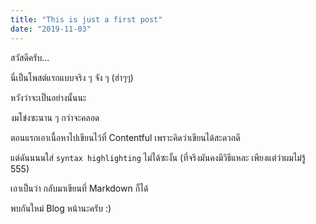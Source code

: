 ```yaml
---
title: "This is just a first post"
date: "2019-11-03"
---
```

สวัสดีครับ...

นี่เป็นโพสต์แรกแบบจริง ๆ จัง ๆ (ฮ่าๆๆ)

หวังว่าจะเป็นอย่างนั้นนะ

งมโข่งซะนาน ๆ กว่าจะคลอด

ตอนแรกเอาเนื้อหาไปเขียนไว้ที่ Contentful เพราะคิดว่าเขียนได้สะดวกดี  

แต่ดันนนนใส่   ```syntax highlighting``` ไม่ได้ซะงั้น (ที่จริงมันคงมีวิธีแหละ เพียงแต่ว่าผมไม่รู้ 555)  

เอาเป็นว่า กลับมาเขียนที่ Markdown ก็ได้  

พบกันใหม่ Blog หน้านะครับ :)
